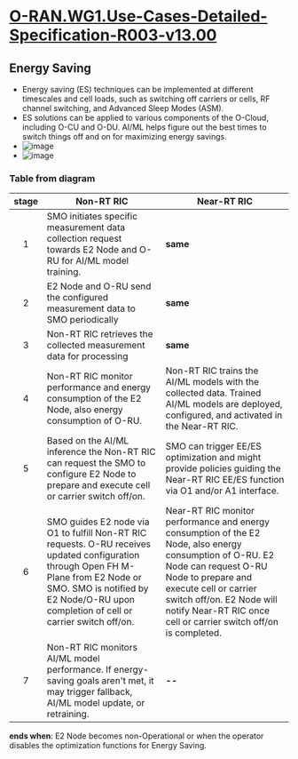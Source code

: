 # [O-RAN.WG1.Use-Cases-Detailed-Specification-R003-v13.00](https://orandownloadsweb.azurewebsites.net/specifications) 
## Energy Saving
-  Energy saving (ES) techniques can be implemented at different timescales and cell loads, such as switching off carriers or cells, RF channel switching, and Advanced Sleep Modes (ASM).
- ES solutions can be applied to various components of the O-Cloud, including O-CU and O-DU.  AI/ML helps figure out the best times to switch things off and on for maximizing energy savings.
- ![image](https://github.com/bmw-ece-ntust/internship/assets/87467666/8932b511-cb2f-4a86-a799-40dd00d51a24)
- ![image](https://github.com/bmw-ece-ntust/internship/assets/87467666/360fdbc9-d0a8-47cf-aed9-1e87b75192ac)

### Table from diagram
| stage | Non-RT RIC |Near-RT RIC |
| :---: | --- |---|
|1| SMO initiates specific measurement data collection request towards E2 Node and O-RU for AI/ML model training.| **same**| 
|2| E2 Node and O-RU send the configured measurement data to SMO periodically|**same**| 
|3| Non-RT RIC retrieves the collected measurement data for processing|**same**| 
|4| Non-RT RIC monitor performance and energy consumption of the E2 Node, also energy consumption of O-RU.|Non-RT RIC  trains the AI/ML models with the collected data. Trained AI/ML models are deployed, configured, and activated in the Near-RT RIC.  | 
|5| Based on the AI/ML inference the Non-RT RIC can request the SMO to configure E2 Node to prepare and execute cell or carrier switch off/on. |SMO can trigger EE/ES optimization and might provide policies guiding  the Near-RT RIC EE/ES function via O1 and/or A1 interface. |
|6|SMO guides E2 node via O1 to fulfill Non-RT RIC requests. O-RU receives updated configuration through Open FH M-Plane from E2 Node or SMO. SMO is notified by E2 Node/O-RU upon completion of cell or carrier switch off/on. |Near-RT RIC monitor performance and energy consumption of the E2 Node, also energy consumption of O-RU. E2 Node can request O-RU Node to prepare and execute cell or carrier switch off/on. E2 Node will notify Near-RT RIC once cell or carrier switch off/on is completed.|
|7|Non-RT RIC monitors AI/ML model performance. If energy-saving goals aren't met, it may trigger fallback, AI/ML model update, or retraining.|**--**|

**ends when**: E2 Node becomes non-Operational or when the operator disables the optimization functions for Energy Saving. 
